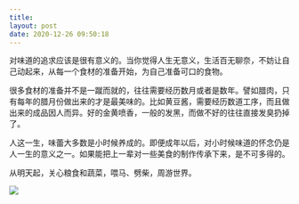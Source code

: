 ```yaml
---
title: 
layout: post
date: 2020-12-26 09:50:18
---
```


对味道的追求应该是很有意义的。当你觉得人生无意义，生活百无聊奈，不妨让自己动起来，从每一个食材的准备开始，为自己准备可口的食物。

很多食材的准备并不是一蹴而就的，往往需要经历数月或者是数年。譬如腊肉，只有每年的腊月份做出来的才是最美味的。比如黄豆酱，需要经历数道工序，而且做出来的成品因人而异。好的金黄喷香，一般的发黑，而做不好的往往直接发臭扔掉了。

人这一生，味蕾大多数是小时候养成的。即便成年以后，对小时候味道的怀念仍是人一生的意义之一。如果能把上一辈对一些美食的制作传承下来，是不可多得的。

从明天起，关心粮食和蔬菜，喂马、劈柴，周游世界。

![]({{site.cdnurl}}/assets/yinshui/images/posts/salt-meat.png) 